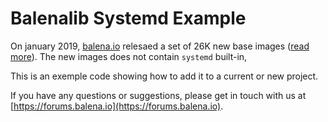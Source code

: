 # Balenalib Systemd Example

On january 2019, [balena.io](https://balena.io) relesaed a set of 26K new base images ([read more](https://www.balena.io/blog/new-year-new-balena-base-images/)).
The new images does not contain `systemd` built-in, 

This is an exemple code showing how to add it to a current or new project.

If you have any questions or suggestions, please get in touch with us at [https://forums.balena.io](https://forums.balena.io).